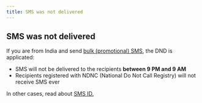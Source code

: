 ```yaml
---
title: SMS was not delivered
---
```


## SMS was not delivered
If you are from India and send [bulk (promotional) SMS](https://www.bulkgate.com/en/solutions/sms/#bulk-sms), the DND is applicated:  
- SMS will not be delivered to the recipients **between 9 PM and 9 AM** 
- Recipients registered with NDNC (National Do Not Call Registry) will not receive SMS ever

In other cases, read about [SMS ID.](history.md#what-is-sms-id-and-where-can-i-find-it)
